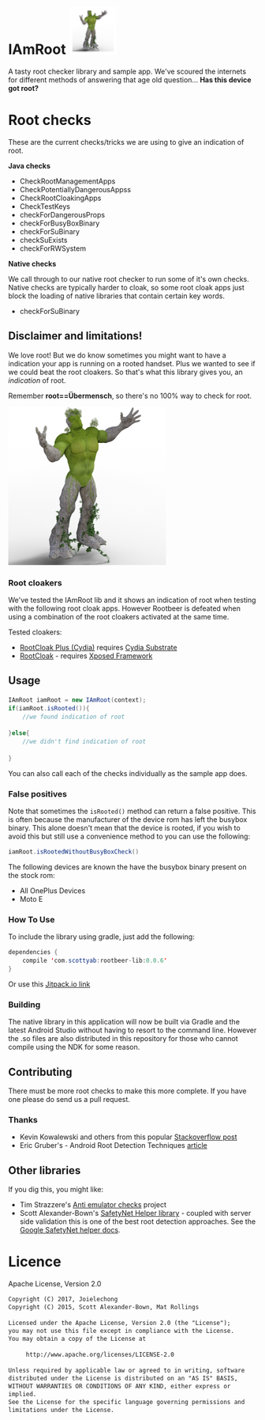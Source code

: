 # IAmRoot ![image](./app/src/main/res/mipmap-xhdpi/ic_launcher.png)

A tasty root checker library and sample app. We've scoured the internets for different methods of answering that age old question... **Has this device got root?**  

# Root checks
These are the current checks/tricks we are using to give an indication of root.  

**Java checks**

* CheckRootManagementApps  
* CheckPotentiallyDangerousAppss
* CheckRootCloakingApps
* CheckTestKeys 
* checkForDangerousProps
* checkForBusyBoxBinary
* checkForSuBinary
* checkSuExists
* checkForRWSystem

**Native checks**

We call through to our native root checker to run some of it's own checks. Native checks are typically harder to cloak, so some root cloak apps just block the loading of native libraries that contain certain key words. 
 
* checkForSuBinary 


## Disclaimer and limitations!

We love root! But we do know sometimes you might want to have a indication your app is running on a rooted handset. Plus we wanted to see if we could beat the root cloakers. So that's what this library gives you, an *indication* of root.

Remember **root==Übermensch**, so there's no 100% way to check for root.

<img src="./art/trees-1949497_640.png" height=320 width=320 />


### Root cloakers
We've tested the IAmRoot lib and it shows an indication of root when testing with the following root cloak apps. However Rootbeer is defeated when using a combination of the root cloakers activated at the same time.

Tested cloakers:

* [RootCloak Plus (Cydia)](https://play.google.com/store/apps/details?id=com.devadvance.rootcloakplus&hl=en_GB) requires [Cydia Substrate](http://play.google.com/store/apps/details?id=com.saurik.substrate)
* [RootCloak](http://repo.xposed.info/module/com.devadvance.rootcloak) - requires [Xposed Framework](http://repo.xposed.info/module/de.robv.android.xposed.installer)


## Usage


```java
IAmRoot iamRoot = new IAmRoot(context);
if(iamRoot.isRooted()){
    //we found indication of root

}else{
    //we didn't find indication of root

}
```

You can also call each of the checks individually as the sample app does.

### False positives

Note that sometimes the `isRooted()` method can return a false positive. This is often because the manufacturer of the device rom has left the busybox binary. This alone doesn't mean that the device is rooted, if you wish to avoid this but still use a convenience method to you can use the following:

```java
iamRoot.isRootedWithoutBusyBoxCheck()
```

The following devices are known the have the busybox binary present on the stock rom:
* All OnePlus Devices
* Moto E

### How To Use
To include the library using gradle, just add the following:

```java
dependencies {
    compile 'com.scottyab:rootbeer-lib:0.0.6'
}
```
Or use this [Jitpack.io link](https://jitpack.io/#scottyab/rootbeer)

### Building 
The native library in this application will now be built via Gradle and the latest Android Studio without having to resort to the command line. However the .so files are also distributed in this repository for those who cannot compile using the NDK for some reason.

## Contributing

There must be more root checks to make this more complete. If you have one please do send us a pull request.

### Thanks

* Kevin Kowalewski and others from this popular [Stackoverflow post](https://stackoverflow.com/questions/1101380/determine-if-running-on-a-rooted-device?rq=1)
* Eric Gruber's - Android Root Detection Techniques [article](https://blog.netspi.com/android-root-detection-techniques/)


## Other libraries
 If you dig this, you might like:
 
 * Tim Strazzere's [Anti emulator checks](https://github.com/strazzere/anti-emulator/) project
 * Scott Alexander-Bown's [SafetyNet Helper library](https://github.com/scottyab/safetynethelper) - coupled with server side validation this is one of the best root detection approaches. See the [Google SafetyNet helper docs](https://developer.android.com/training/safetynet/index.html).

# Licence


Apache License, Version 2.0



    Copyright (C) 2017, Joielechong
    Copyright (C) 2015, Scott Alexander-Bown, Mat Rollings

    Licensed under the Apache License, Version 2.0 (the "License");
    you may not use this file except in compliance with the License.
    You may obtain a copy of the License at

         http://www.apache.org/licenses/LICENSE-2.0

    Unless required by applicable law or agreed to in writing, software
    distributed under the License is distributed on an "AS IS" BASIS,
    WITHOUT WARRANTIES OR CONDITIONS OF ANY KIND, either express or implied.
    See the License for the specific language governing permissions and
    limitations under the License.

